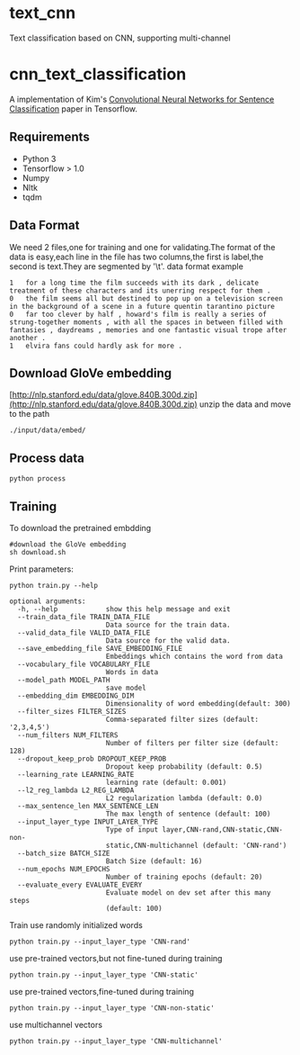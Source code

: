 # text_cnn
Text classification based on CNN, supporting multi-channel

# cnn_text_classification
A implementation of Kim's [Convolutional Neural Networks for Sentence Classification](https://arxiv.org/abs/1408.5882) paper in Tensorflow.
## Requirements
+ Python 3 
+ Tensorflow > 1.0
+ Numpy
+ Nltk
+ tqdm
## Data Format
We need 2 files,one for training and one for validating.The format of the data is easy,each line in the file has two columns,the first is label,the second is text.They are segmented by '\t'.
data format example
```
1	for a long time the film succeeds with its dark , delicate treatment of these characters and its unerring respect for them . 
0	the film seems all but destined to pop up on a television screen in the background of a scene in a future quentin tarantino picture
0	far too clever by half , howard's film is really a series of strung-together moments , with all the spaces in between filled with fantasies , daydreams , memories and one fantastic visual trope after another . 
1	elvira fans could hardly ask for more . 
```
## Download GloVe embedding
[http://nlp.stanford.edu/data/glove.840B.300d.zip](http://nlp.stanford.edu/data/glove.840B.300d.zip)
unzip the data and move to the path
```
./input/data/embed/
```

## Process data
```
python process
```

## Training
To download the pretrained embdding
```
#download the GloVe embedding
sh download.sh
```

Print parameters:
```
python train.py --help
```

```
optional arguments:
  -h, --help            show this help message and exit
  --train_data_file TRAIN_DATA_FILE
                        Data source for the train data.
  --valid_data_file VALID_DATA_FILE
                        Data source for the valid data.
  --save_embedding_file SAVE_EMBEDDING_FILE
                        Embeddings which contains the word from data
  --vocabulary_file VOCABULARY_FILE
                        Words in data
  --model_path MODEL_PATH
                        save model
  --embedding_dim EMBEDDING_DIM
                        Dimensionality of word embedding(default: 300)
  --filter_sizes FILTER_SIZES
                        Comma-separated filter sizes (default: '2,3,4,5')
  --num_filters NUM_FILTERS
                        Number of filters per filter size (default: 128)
  --dropout_keep_prob DROPOUT_KEEP_PROB
                        Dropout keep probability (default: 0.5)
  --learning_rate LEARNING_RATE
                        learning rate (default: 0.001)
  --l2_reg_lambda L2_REG_LAMBDA
                        L2 regularization lambda (default: 0.0)
  --max_sentence_len MAX_SENTENCE_LEN
                        The max length of sentence (default: 100)
  --input_layer_type INPUT_LAYER_TYPE
                        Type of input layer,CNN-rand,CNN-static,CNN-non-
                        static,CNN-multichannel (default: 'CNN-rand')
  --batch_size BATCH_SIZE
                        Batch Size (default: 16)
  --num_epochs NUM_EPOCHS
                        Number of training epochs (default: 20)
  --evaluate_every EVALUATE_EVERY
                        Evaluate model on dev set after this many steps
                        (default: 100)

```


Train
use randomly initialized words
```
python train.py --input_layer_type 'CNN-rand'
```

use pre-trained vectors,but not fine-tuned during training
```
python train.py --input_layer_type 'CNN-static'
```

use pre-trained vectors,fine-tuned during training
```
python train.py --input_layer_type 'CNN-non-static'
```
use multichannel vectors
```
python train.py --input_layer_type 'CNN-multichannel'
```
